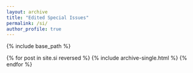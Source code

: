 ```yaml
---
layout: archive
title: "Edited Special Issues"
permalink: /si/
author_profile: true
---
```


{% include base_path %}

{% for post in site.si reversed %}
  {% include archive-single.html %}
{% endfor %}

